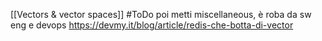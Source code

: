 [[Vectors & vector spaces]]
#ToDo poi metti miscellaneous, è roba da sw eng e devops
https://devmy.it/blog/article/redis-che-botta-di-vector